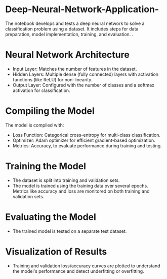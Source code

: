 # Deep-Neural-Network-Application-
The notebook develops and tests a deep neural network to solve a classification problem using a dataset. It includes steps for data preparation, model implementation, training, and evaluation.
.
# Neural Network Architecture

- Input Layer: Matches the number of features in the dataset.
- Hidden Layers: Multiple dense (fully connected) layers with activation functions (like ReLU) for non-linearity.
- Output Layer: Configured with the number of classes and a softmax activation for classification.
# Compiling the Model
 The model is compiled with:
- Loss Function: Categorical cross-entropy for multi-class classification.
- Optimizer: Adam optimizer for efficient gradient-based optimization.
- Metrics: Accuracy, to evaluate performance during training and testing.
# Training the Model
- The dataset is split into training and validation sets.
- The model is trained using the training data over several epochs.
Metrics like accuracy and loss are monitored on both training and validation sets.
# Evaluating the Model
- The trained model is tested on a separate test dataset.

# Visualization of Results
- Training and validation loss/accuracy curves are plotted to understand the model's performance and detect underfitting or overfitting.
